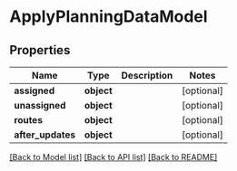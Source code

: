 # ApplyPlanningDataModel

## Properties
Name | Type | Description | Notes
------------ | ------------- | ------------- | -------------
**assigned** | **object** |  | [optional] 
**unassigned** | **object** |  | [optional] 
**routes** | **object** |  | [optional] 
**after_updates** | **object** |  | [optional] 

[[Back to Model list]](../README.md#documentation-for-models) [[Back to API list]](../README.md#documentation-for-api-endpoints) [[Back to README]](../README.md)


